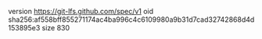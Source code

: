 version https://git-lfs.github.com/spec/v1
oid sha256:af558bff855271174ac4ba996c4c6109980a9b31d7cad32742868d4d153895e3
size 830
